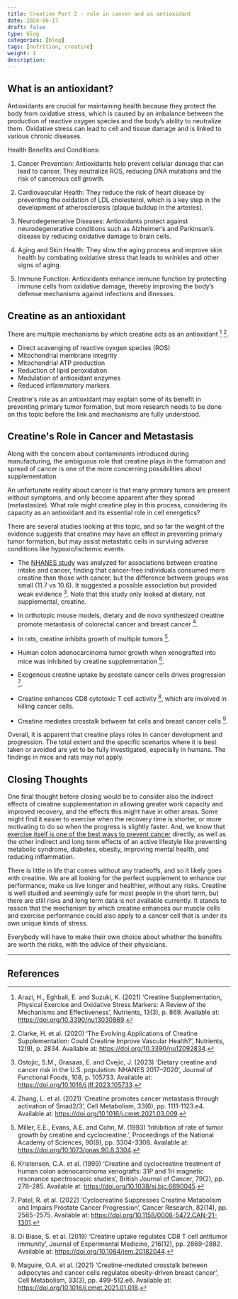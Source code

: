 ```yaml
---
title: Creatine Part 2 - role in cancer and as antioxidant
date: 2024-06-17
draft: false
type: blog
categories: [blog]
tags: [nutrition, creatine]
weight: 1
description:
---
```


## What is an antioxidant?

Antioxidants are crucial for maintaining health because they protect the body from oxidative stress, which is caused by an imbalance between the production of reactive oxygen species and the body’s ability to neutralize them. Oxidative stress can lead to cell and tissue damage and is linked to various chronic diseases.

Health Benefits and Conditions:

1. Cancer Prevention: Antioxidants help prevent cellular damage that can lead to cancer. They neutralize ROS, reducing DNA mutations and the risk of cancerous cell growth.

2. Cardiovascular Health: They reduce the risk of heart disease by preventing the oxidation of LDL cholesterol, which is a key step in the development of atherosclerosis (plaque buildup in the arteries).

3. Neurodegenerative Diseases: Antioxidants protect against neurodegenerative conditions such as Alzheimer’s and Parkinson’s disease by reducing oxidative damage to brain cells.

4. Aging and Skin Health: They slow the aging process and improve skin health by combating oxidative stress that leads to wrinkles and other signs of aging.

5. Immune Function: Antioxidants enhance immune function by protecting immune cells from oxidative damage, thereby improving the body’s defense mechanisms against infections and illnesses.

## Creatine as an antioxidant

There are multiple mechanisms by which creatine acts as an antioxidant [^Arazi2021] [^Clarke2020].

- Direct scavenging of reactive oyxgen species (ROS)
- Mitochondrial membrane integrity
- Mitochondrial ATP production
- Reduction of lipid peroxidation
- Modulation of antioxidant enzymes
- Reduced inflammatory markers

Creatine's role as an antioxidant may explain some of its benefit in preventing primary tumor formation, but more research needs to be done on this topic before the link and mechanisms are fully understood.

## Creatine's Role in Cancer and Metastasis

Along with the concern about contaminants introduced during manufacturing, the ambiguous role that creatine plays in the formation and spread of cancer is one of the more concerning possibilities about supplementation.

An unfortunate reality about cancer is that many primary tumors are present without symptoms, and only become apparent after they spread (metastasize). What role might creatine play in this process, considering its capacity as an antioxidant and its essential role in cell energetics?

There are several studies looking at this topic, and so far the weight of the evidence suggests that creatine may have an effect in preventing primary tumor formation, but may assist metastatic cells in surviving adverse conditions like hypoxic/ischemic events.

- The [NHANES study](https://www.sciencedirect.com/science/article/pii/S175646462300333X) was analyzed for associations between creatine intake and cancer, finding that cancer-free individuals consumed more creatine than those with cancer, but the difference between groups was small (11.7 vs 10.6). It suggested a possible association but provided weak evidence [^Ostojic2023]. Note that this study only looked at dietary, not supplemental, creatine.

- In orthotopic mouse models, dietary and de novo synthesized creatine promote metastasis of colorectal cancer and breast cancer [^Zhang2021].

- In rats, creatine inhibits growth of multiple tumors [^Miller1993].

- Human colon adenocarcinoma tumor growth when xenografted into mice was inhibited by creatine supplementation [^Kristensen1999].

- Exogenous creatine uptake by prostate cancer cells drives progression [^Patel2022].

- Creatine enhances CD8 cytotoxic T cell activity [^DiBiase2019], which are involved in killing cancer cells.

- Creatine mediates crosstalk between fat cells and breast cancer cells [^Maguire2021].

Overall, it is apparent that creatine plays roles in cancer development and progression. The total extent and the specific scenarios where it is best taken or avoided are yet to be fully investigated, especially in humans. The findings in mice and rats may not apply.

## Closing Thoughts

One final thought before closing would be to consider also the indirect effects of creatine supplementation in allowing greater work capacity and improved recovery, and the effects this might have in other areas. Some might find it easier to exercise when the recovery time is shorter, or more motivating to do so when the progress is slightly faster. And, we know that [exercise itself is one of the best ways to prevent cancer](https://acsjournals.onlinelibrary.wiley.com/doi/full/10.3322/caac.21591) directly, as well as the other indirect and long term effects of an active lifestyle like preventing metabolic syndrome, diabetes, obesity, improving mental health, and reducing inflammation.

There is little in life that comes without any tradeoffs, and so it likely goes with creatine. We are all looking for the perfect supplement to enhance our performance, make us live longer and healthier, without any risks. Creatine is well studied and seemingly safe for most people in the short term, but there are still risks and long term data is not available currently. It stands to reason that the mechanism by which creatine enhances our muscle cells and exercise performance could also apply to a cancer cell that is under its own unique kinds of stress.

Everybody will have to make their own choice about whether the benefits are worth the risks, with the advice of their physicians.

---

## References

[^Arazi2021]: Arazi, H., Eghbali, E. and Suzuki, K. (2021) ‘Creatine Supplementation, Physical Exercise and Oxidative Stress Markers: A Review of the Mechanisms and Effectiveness’, Nutrients, 13(3), p. 869. Available at: <https://doi.org/10.3390/nu13030869>.

[^DiBiase2019]: Di Biase, S. et al. (2019) ‘Creatine uptake regulates CD8 T cell antitumor immunity’, Journal of Experimental Medicine, 216(12), pp. 2869–2882. Available at: <https://doi.org/10.1084/jem.20182044>.

[^Kristensen1999]: Kristensen, C.A. et al. (1999) ‘Creatine and cyclocreatine treatment of human colon adenocarcinoma xenografts: 31P and 1H magnetic resonance spectroscopic studies’, British Journal of Cancer, 79(2), pp. 278–285. Available at: <https://doi.org/10.1038/sj.bjc.6690045>.

[^Maguire2021]: Maguire, O.A. et al. (2021) ‘Creatine-mediated crosstalk between adipocytes and cancer cells regulates obesity-driven breast cancer’, Cell Metabolism, 33(3), pp. 499-512.e6. Available at: <https://doi.org/10.1016/j.cmet.2021.01.018>.

[^Miller1993]: Miller, E.E., Evans, A.E. and Cohn, M. (1993) ‘Inhibition of rate of tumor growth by creatine and cyclocreatine.’, Proceedings of the National Academy of Sciences, 90(8), pp. 3304–3308. Available at: <https://doi.org/10.1073/pnas.90.8.3304>.

[^Ostojic2023]: Ostojic, S.M., Grasaas, E. and Cvejic, J. (2023) ‘Dietary creatine and cancer risk in the U.S. population: NHANES 2017–2020’, Journal of Functional Foods, 108, p. 105733. Available at: <https://doi.org/10.1016/j.jff.2023.105733>.

[^Patel2022]: Patel, R. et al. (2022) ‘Cyclocreatine Suppresses Creatine Metabolism and Impairs Prostate Cancer Progression’, Cancer Research, 82(14), pp. 2565–2575. Available at: <https://doi.org/10.1158/0008-5472.CAN-21-1301>.

[^Zhang2021]: Zhang, L. et al. (2021) ‘Creatine promotes cancer metastasis through activation of Smad2/3’, Cell Metabolism, 33(6), pp. 1111-1123.e4. Available at: <https://doi.org/10.1016/j.cmet.2021.03.009>.

[^Clarke2020]: Clarke, H. et al. (2020) ‘The Evolving Applications of Creatine Supplementation: Could Creatine Improve Vascular Health?’, Nutrients, 12(9), p. 2834. Available at: <https://doi.org/10.3390/nu12092834>.
